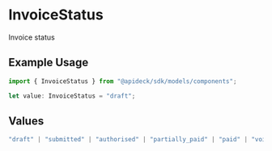# InvoiceStatus

Invoice status

## Example Usage

```typescript
import { InvoiceStatus } from "@apideck/sdk/models/components";

let value: InvoiceStatus = "draft";
```

## Values

```typescript
"draft" | "submitted" | "authorised" | "partially_paid" | "paid" | "void" | "credit" | "deleted"
```